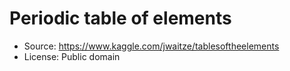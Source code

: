 # Periodic table of elements

* Source: https://www.kaggle.com/jwaitze/tablesoftheelements
* License: Public domain
